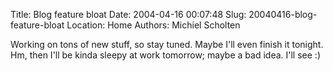 Title: Blog feature bloat
Date: 2004-04-16 00:07:48
Slug: 20040416-blog-feature-bloat
Location: Home
Authors: Michiel Scholten

<p>Working on tons of new stuff, so stay tuned. Maybe I'll even finish it tonight. Hm, then I'll be kinda sleepy at work tomorrow; maybe a bad idea. I'll see :)</p>
